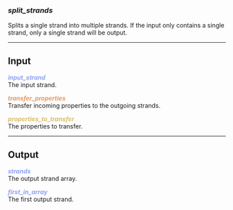 ### ***split_strands***
Splits a single strand into multiple strands.  If the input only contains a single strand, only a single strand will be output.<br />

***
## Input
<span style="color:#90A3F4">***input_strand***</span>
<br />The input strand.

<span style="color:#E69963">***transfer_properties***</span>
<br />Transfer incoming properties to the outgoing strands.

<span style="color:#D9BE6C">***properties_to_transfer***</span>
<br />The properties to transfer.

***
## Output
<span style="color:#90A3F4">***strands***</span>
<br />The output strand array.

<span style="color:#90A3F4">***first_in_array***</span>
<br />The first output strand.